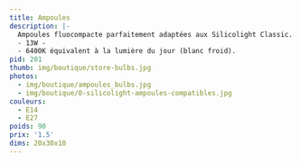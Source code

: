 ```yaml
---
title: Ampoules
description: |-
  Ampoules fluocompacte parfaitement adaptées aux Silicolight Classic.
  - 13W -
  - 6400K équivalent à la lumière du jour (blanc froid).
pid: 201
thumb: img/boutique/store-bulbs.jpg
photos:
  - img/boutique/ampoules_bulbs.jpg
  - img/boutique/0-silicolight-ampoules-compatibles.jpg
couleurs:
  - E14
  - E27
poids: 90
prix: '1.5'
dims: 20x30x10
---
```


